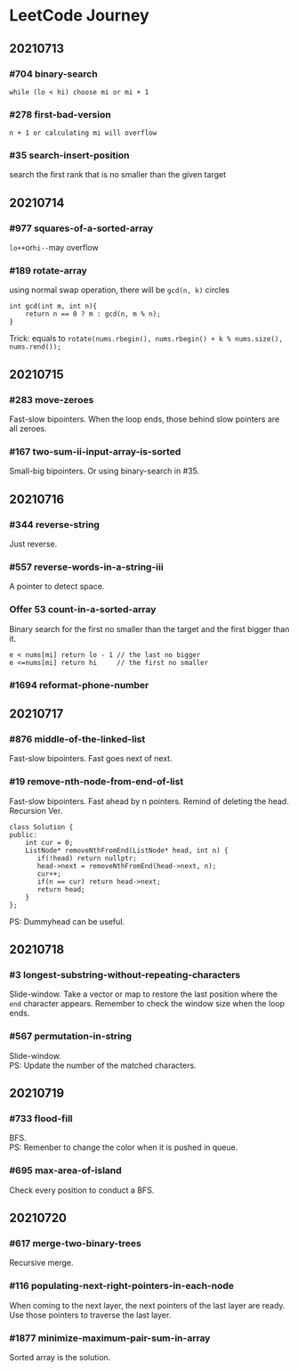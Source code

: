# LeetCode Journey

## 20210713

### #704 binary-search

`while (lo < hi) choose mi or mi + 1`

### #278 first-bad-version

`n + 1 or calculating mi will overflow`

### #35 search-insert-position

search the first rank that is no smaller than the given target

## 20210714

### #977 squares-of-a-sorted-array

`lo++`or`hi--`may overflow

### #189 rotate-array

using normal swap operation, there will be `gcd(n, k)` circles

```
int gcd(int m, int n){
    return n == 0 ? m : gcd(n, m % n);
}
```

Trick: equals to `rotate(nums.rbegin(), nums.rbegin() + k % nums.size(), nums.rend());`

## 20210715

### #283 move-zeroes

Fast-slow bipointers. When the loop ends, those behind slow pointers are all zeroes.

### #167 two-sum-ii-input-array-is-sorted

Small-big bipointers. Or using binary-search in #35.

## 20210716

### #344 reverse-string

Just reverse.

### #557 reverse-words-in-a-string-iii

A pointer to detect space.

### Offer 53 count-in-a-sorted-array

Binary search for the first no smaller than the target and the first bigger than it.

```
e < nums[mi] return lo - 1 // the last no bigger
e <=nums[mi] return hi     // the first no smaller
```

### #1694 reformat-phone-number

## 20210717

### #876 middle-of-the-linked-list

Fast-slow bipointers. Fast goes next of next.

### #19 remove-nth-node-from-end-of-list

Fast-slow bipointers. Fast ahead by n pointers. Remind of deleting the head.\
Recursion Ver.

```
class Solution {
public:
    int cur = 0;
    ListNode* removeNthFromEnd(ListNode* head, int n) {
       if(!head) return nullptr;
       head->next = removeNthFromEnd(head->next, n);
       cur++;
       if(n == cur) return head->next;
       return head;
    }
};
```

PS: Dummyhead can be useful.

## 20210718

### #3 longest-substring-without-repeating-characters

Slide-window. Take a vector or map to restore the last position where the `end` character appears. Remember to check the window size when the loop ends.

### #567 permutation-in-string

Slide-window.\
PS: Update the number of the matched characters.

## 20210719

### #733 flood-fill

BFS.\
PS: Remenber to change the color when it is pushed in queue.

### #695 max-area-of-island

Check every position to conduct a BFS.

## 20210720

### #617 merge-two-binary-trees

Recursive merge.

### #116 populating-next-right-pointers-in-each-node

When coming to the next layer, the next pointers of the last layer are ready. Use those pointers to traverse the last layer.

### #1877 minimize-maximum-pair-sum-in-array

Sorted array is the solution.
